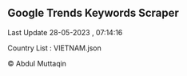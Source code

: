 

## Google Trends Keywords Scraper 
 
Last Update 28-05-2023 , 07:14:16

Country List :
VIETNAM.json



© Abdul Muttaqin 
